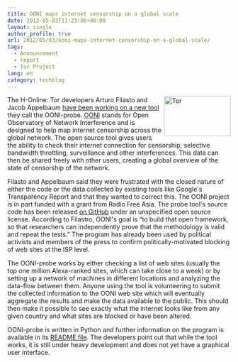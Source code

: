 ```yaml
---
title: OONI maps internet censorship on a global scale
date: 2012-05-03T11:23:00+00:00
layout: single
author_profile: true
url: 2012/05/03/ooni-maps-internet-censorship-on-a-global-scale/
tags:
  - Announcement
  - report
  - Tor Project
lang: en
category: techblog
---
```

[<img title="Tor" border="0" alt="Tor" align="right" src="http://lh5.ggpht.com/-KRvUmO1cxZM/T6JjmxyfP0I/AAAAAAAAF2M/TJWhCdYMedU/Tor_thumb.png?imgmax=800" width="150" height="90" />](http://lh3.ggpht.com/-U_Zc82XqoDU/T6JjlBcISmI/AAAAAAAAF2E/Y7tVcLjB94I/s1600-h/Tor%25255B2%25255D.png)The H-Online: Tor developers Arturo Filasto and Jacob Appelbaum [have been working on a new tool](http://www.forbes.com/sites/andygreenberg/2012/04/30/the-tor-projects-new-tool-aims-to-map-out-internet-censorship/) they call the OONI-probe. [OONI](http://ooni.nu/) stands for Open Observatory of Network Interference and is designed to help map internet censorship across the global network. The open source tool gives users the ability to check their internet connection for censorship, selective bandwidth throttling, surveillance and other interferences. This data can then be shared freely with other users, creating a global overview of the state of censorship of the network. 

Filasto and Appelbaum said they were frustrated with the closed nature of either the code or the data collected by existing tools like Google's Transparency Report and that they wanted to correct this. The OONI project is in part funded with a grant from Radio Free Asia. The probe tool's source code has been released [on GitHub](https://github.com/hellais/ooni-probe) under an unspecified open source license. According to Filastro, OONI's goal is &#8220;to build that open framework, so that researchers can independently prove that the methodology is valid and repeat the tests.&#8221; The program has already been used by political activists and members of the press to confirm politically-motivated blocking of web sites at the ISP level. 

The OONI-probe works by either checking a list of web sites (usually the top one million Alexa-ranked sites, which can take close to a week) or by setting up a network of machines in different locations and analyzing the data-flow between them. Anyone using the tool is volunteering to submit the collected information to the OONI web site which will eventually aggregate the results and make the data available to the public. This should then make it possible to see exactly what the internet looks like from any given country and what sites are blocked or have been altered. 

OONI-probe is written in Python and further information on the program is available in its [README file](https://github.com/hellais/ooni-probe/blob/master/README). The developers point out that while the tool works, it is still under heavy development and does not yet have a graphical user interface.